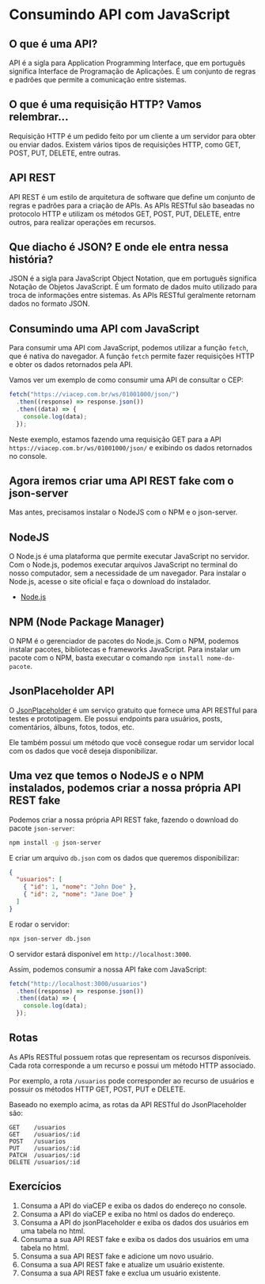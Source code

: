 # Consumindo API com JavaScript

## O que é uma API?

API é a sigla para Application Programming Interface, que em português significa Interface de Programação de Aplicações. É um conjunto de regras e padrões que permite a comunicação entre sistemas.

## O que é uma requisição HTTP? Vamos relembrar...

Requisição HTTP é um pedido feito por um cliente a um servidor para obter ou enviar dados. Existem vários tipos de requisições HTTP, como GET, POST, PUT, DELETE, entre outras.

## API REST

API REST é um estilo de arquitetura de software que define um conjunto de regras e padrões para a criação de APIs. As APIs RESTful são baseadas no protocolo HTTP e utilizam os métodos GET, POST, PUT, DELETE, entre outros, para realizar operações em recursos.

## Que diacho é JSON? E onde ele entra nessa história?

JSON é a sigla para JavaScript Object Notation, que em português significa Notação de Objetos JavaScript. É um formato de dados muito utilizado para troca de informações entre sistemas. As APIs RESTful geralmente retornam dados no formato JSON.

## Consumindo uma API com JavaScript

Para consumir uma API com JavaScript, podemos utilizar a função `fetch`, que é nativa do navegador. A função `fetch` permite fazer requisições HTTP e obter os dados retornados pela API.

Vamos ver um exemplo de como consumir uma API de consultar o CEP:

```javascript
fetch("https://viacep.com.br/ws/01001000/json/")
  .then((response) => response.json())
  .then((data) => {
    console.log(data);
  });
```

Neste exemplo, estamos fazendo uma requisição GET para a API `https://viacep.com.br/ws/01001000/json/` e exibindo os dados retornados no console.

## Agora iremos criar uma API REST fake com o json-server

Mas antes, precisamos instalar o NodeJS com o NPM e o json-server.

## NodeJS

O Node.js é uma plataforma que permite executar JavaScript no servidor. Com o Node.js, podemos executar arquivos JavaScript no terminal do nosso computador, sem a necessidade de um navegador. Para instalar o Node.js, acesse o site oficial e faça o download do instalador.

- [Node.js](https://nodejs.org/)

## NPM (Node Package Manager)

O NPM é o gerenciador de pacotes do Node.js. Com o NPM, podemos instalar pacotes, bibliotecas e frameworks JavaScript. Para instalar um pacote com o NPM, basta executar o comando `npm install nome-do-pacote`.

## JsonPlaceholder API

O [JsonPlaceholder](https://jsonplaceholder.typicode.com/) é um serviço gratuito que fornece uma API RESTful para testes e prototipagem. Ele possui endpoints para usuários, posts, comentários, álbuns, fotos, todos, etc.

Ele também possui um método que você consegue rodar um servidor local com os dados que você deseja disponibilizar.

## Uma vez que temos o NodeJS e o NPM instalados, podemos criar a nossa própria API REST fake

Podemos criar a nossa própria API REST fake, fazendo o download do pacote `json-server`:

```bash
npm install -g json-server
```

E criar um arquivo `db.json` com os dados que queremos disponibilizar:

```json
{
  "usuarios": [
    { "id": 1, "nome": "John Doe" },
    { "id": 2, "nome": "Jane Doe" }
  ]
}
```

E rodar o servidor:

```bash
npx json-server db.json
```

O servidor estará disponível em `http://localhost:3000`.

Assim, podemos consumir a nossa API fake com JavaScript:

```javascript
fetch("http://localhost:3000/usuarios")
  .then((response) => response.json())
  .then((data) => {
    console.log(data);
  });
```

## Rotas

As APIs RESTful possuem rotas que representam os recursos disponíveis. Cada rota corresponde a um recurso e possui um método HTTP associado.

Por exemplo, a rota `/usuarios` pode corresponder ao recurso de usuários e possuir os métodos HTTP GET, POST, PUT e DELETE.

Baseado no exemplo acima, as rotas da API RESTful do JsonPlaceholder são:

```
GET    /usuarios
GET    /usuarios/:id
POST   /usuarios
PUT    /usuarios/:id
PATCH  /usuarios/:id
DELETE /usuarios/:id
```

## Exercícios

1. Consuma a API do viaCEP e exiba os dados do endereço no console.
2. Consuma a API do viaCEP e exiba no html os dados do endereço.
3. Consuma a API do jsonPlaceholder e exiba os dados dos usuários em uma tabela no html.
5. Consuma a sua API REST fake e exiba os dados dos usuários em uma tabela no html.
6. Consuma a sua API REST fake e adicione um novo usuário.
7. Consuma a sua API REST fake e atualize um usuário existente.
8. Consuma a sua API REST fake e exclua um usuário existente.
